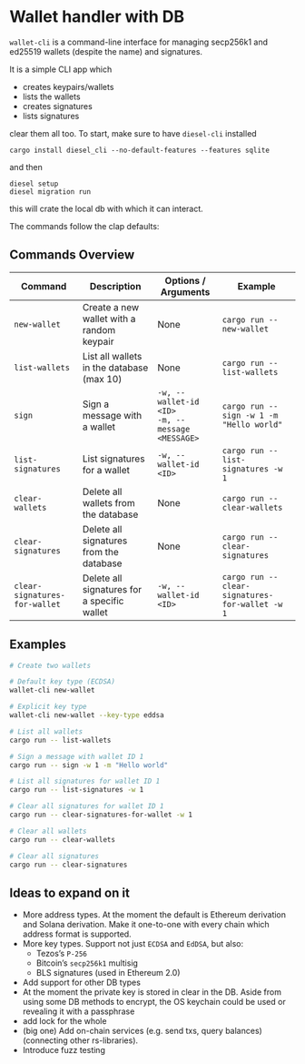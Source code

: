 # Wallet handler with DB

`wallet-cli` is a command-line interface for managing secp256k1 and ed25519 wallets (despite the name) and signatures. 

It is a simple CLI app which
 - creates keypairs/wallets
 - lists the wallets
 - creates signatures
 - lists signatures

clear them all too. To start, make sure to have `diesel-cli` installed
```
cargo install diesel_cli --no-default-features --features sqlite
```
and then
```
diesel setup
diesel migration run
```
this will crate the local db with which it can interact. 

The commands follow the clap defaults:

## Commands Overview

| Command | Description | Options / Arguments | Example |
|---------|-------------|------------------|---------|
| `new-wallet` | Create a new wallet with a random keypair | None | `cargo run -- new-wallet` |
| `list-wallets` | List all wallets in the database (max 10) | None | `cargo run -- list-wallets` |
| `sign` | Sign a message with a wallet | `-w, --wallet-id <ID>` <br> `-m, --message <MESSAGE>` | `cargo run -- sign -w 1 -m "Hello world"` |
| `list-signatures` | List signatures for a wallet | `-w, --wallet-id <ID>` | `cargo run -- list-signatures -w 1` |
| `clear-wallets` | Delete all wallets from the database | None | `cargo run -- clear-wallets` |
| `clear-signatures` | Delete all signatures from the database | None | `cargo run -- clear-signatures` |
| `clear-signatures-for-wallet` | Delete all signatures for a specific wallet | `-w, --wallet-id <ID>` | `cargo run -- clear-signatures-for-wallet -w 1` |

## Examples

```bash
# Create two wallets

# Default key type (ECDSA)
wallet-cli new-wallet

# Explicit key type
wallet-cli new-wallet --key-type eddsa

# List all wallets
cargo run -- list-wallets

# Sign a message with wallet ID 1
cargo run -- sign -w 1 -m "Hello world"

# List all signatures for wallet ID 1
cargo run -- list-signatures -w 1

# Clear all signatures for wallet ID 1
cargo run -- clear-signatures-for-wallet -w 1

# Clear all wallets
cargo run -- clear-wallets

# Clear all signatures
cargo run -- clear-signatures
```
## Ideas to expand on it
- More address types. At the moment the default is Ethereum derivation and Solana derivation. Make it one-to-one with every chain which address format is supported.
- More key types. Support not just `ECDSA` and `EdDSA`, but also:
  - Tezos’s `P-256`
  - Bitcoin’s `secp256k1` multisig
  - BLS signatures (used in Ethereum 2.0)
- Add support for other DB types
- At the moment the private key is stored in clear in the DB. Aside from using some DB methods to encrypt, the OS keychain could be used or revealing it with a passphrase
- add lock for the whole 
- (big one) Add on-chain services (e.g. send txs, query balances) (connecting other rs-libraries).
- Introduce fuzz testing